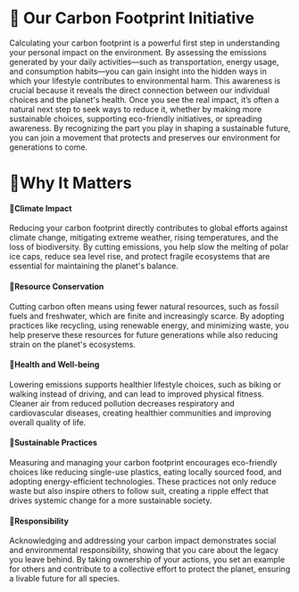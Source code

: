 # 🌳 Our Carbon Footprint Initiative

Calculating your carbon footprint is a powerful first step in understanding your personal impact on the environment. By assessing the emissions generated by your daily activities—such as transportation, energy usage, and consumption habits—you can gain insight into the hidden ways in which your lifestyle contributes to environmental harm. This awareness is crucial because it reveals the direct connection between our individual choices and the planet's health. Once you see the real impact, it’s often a natural next step to seek ways to reduce it, whether by making more sustainable choices, supporting eco-friendly initiatives, or spreading awareness. By recognizing the part you play in shaping a sustainable future, you can join a movement that protects and preserves our environment for generations to come.

# 🌳Why It Matters

####  🍃Climate Impact
Reducing your carbon footprint directly contributes to global efforts against climate change, mitigating extreme weather, rising temperatures, and the loss of biodiversity. By cutting emissions, you help slow the melting of polar ice caps, reduce sea level rise, and protect fragile ecosystems that are essential for maintaining the planet's balance.

#### 🍃Resource Conservation
Cutting carbon often means using fewer natural resources, such as fossil fuels and freshwater, which are finite and increasingly scarce. By adopting practices like recycling, using renewable energy, and minimizing waste, you help preserve these resources for future generations while also reducing strain on the planet's ecosystems.

#### 🍃Health and Well-being
Lowering emissions supports healthier lifestyle choices, such as biking or walking instead of driving, and can lead to improved physical fitness. Cleaner air from reduced pollution decreases respiratory and cardiovascular diseases, creating healthier communities and improving overall quality of life.

#### 🍃Sustainable Practices
Measuring and managing your carbon footprint encourages eco-friendly choices like reducing single-use plastics, eating locally sourced food, and adopting energy-efficient technologies. These practices not only reduce waste but also inspire others to follow suit, creating a ripple effect that drives systemic change for a more sustainable society.

#### 🍃Responsibility
Acknowledging and addressing your carbon impact demonstrates social and environmental responsibility, showing that you care about the legacy you leave behind. By taking ownership of your actions, you set an example for others and contribute to a collective effort to protect the planet, ensuring a livable future for all species.